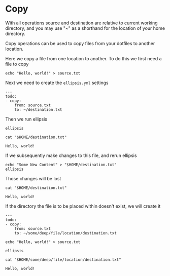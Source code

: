 # Copy

With all operations source and destination are relative to current
working directory, and you may use "\~" as a shorthand for the location
of your home directory.

Copy operations can be used to copy files from your dotfiles to another
location.

Here we copy a file from one location to another. To do this we first
need a file to copy

``` shell,script(name="copy-step-create-hello-world",expected_exit_code=0)
echo "Hello, world!" > source.txt
```

Next we need to create the `ellipsis.yml` settings

``` yaml,file(path="ellipsis.yml")
---
todo:
- copy:
    from: source.txt
    to: ~/destination.txt
```

Then we run ellipsis

``` shell,script(name="copy-step-elipsis",expected_exit_code=0)
ellipsis
```

``` shell,script(name="copy-step-see-new-file",expected_exit_code=0)
cat "$HOME/destination.txt" 
```

``` text,verify(script_name="copy-step-see-new-file",stream=stdout)
Hello, world!
```

If we subsequently make changes to this file, and rerun ellipsis

``` shell,script(name="copy-step-change-to-destination",expected_exit_code=0)
echo "Some New Content" > "$HOME/destination.txt" 
ellipsis
```

Those changes will be lost

``` shell,script(name="copy-step-see-new-file",expected_exit_code=0)
cat "$HOME/destination.txt" 
```

``` text,verify(script_name="copy-step-see-new-file",stream=stdout)
Hello, world!
```

If the directory the file is to be placed within doesn't exist, we will
create it

``` yaml,file(path="ellipsis.yml")
---
todo:
- copy:
    from: source.txt
    to: ~/some/deep/file/location/destination.txt
```

``` shell,script(name="copy-step-input-deep-file",expected_exit_code=0)
echo "Hello, world!" > source.txt
```

``` shell,script(name="copy-step-deep-file-run",expected_exit_code=0)
ellipsis
```

``` shell,script(name="copy-step-deep-link",expected_exit_code=0)
cat "$HOME/some/deep/file/location/destination.txt" 
```

``` text,verify(script_name="copy-step-deep-link",stream=stdout)
Hello, world!
```
